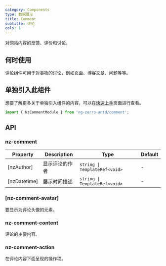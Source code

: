 ```yaml
---
category: Components
type: 数据展示
title: Comment
subtitle: 评论
cols: 1
---
```


对网站内容的反馈、评价和讨论。

## 何时使用

评论组件可用于对事物的讨论，例如页面、博客文章、问题等等。

## 单独引入此组件

想要了解更多关于单独引入组件的内容，可以在[快速上手](/docs/getting-started/zh#单独引入某个组件)页面进行查看。

```ts
import { NzCommentModule } from 'ng-zorro-antd/comment';
```

## API

### nz-comment

| Property | Description | Type | Default |
| -------- | ----------- | ---- | ------- |
| [nzAuthor] | 显示评论的作者 | `string \| TemplateRef<void>` | - |
| [nzDatetime] | 展示时间描述 | `string \| TemplateRef<void>` | - |

### [nz-comment-avatar]

要显示为评论头像的元素。

### nz-comment-content

评论的主要内容。

### nz-comment-action

在评论内容下面呈现的操作项。

